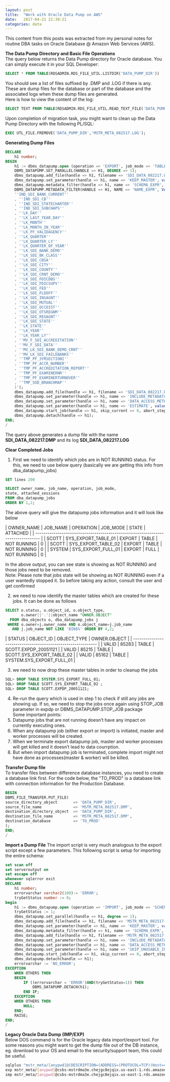```yaml
---
layout: post
title:  "Work with Oracle Data Pump on AWS"
date:   2017-04-21 22:39:21
categories: data
---
```


This content from this posts was extracted from my personal notes for routine DBA tasks on Oracle Database @ Amazon Web Services (AWS).


**The Data Pump Directory and Basic File Operations**  
The query below returns the Data Pump directory for Oracle database. You can simply execute it in your SQL Developer:  
```sql
SELECT * FROM TABLE(RDSADMIN.RDS_FILE_UTIL.LISTDIR('DATA_PUMP_DIR'))
```

You should see a list of files suffixed by .DMP and .LOG if there is any. These are dump files for the database or part of the database and the associated logs when these dump files are generated.  
Here is how to view the content of the log:  
```sql
SELECT TEXT FROM TABLE(RDSADMIN.RDS_FILE_UTIL.READ_TEXT_FILE('DATA_PUMP_DIR','MSTR_META_082517.LOG'));
```

Upon completion of migration task, you might want to clean up the Data Pump Directory with the following PL/SQL:  
```sql
EXEC UTL_FILE.FREMOVE('DATA_PUMP_DIR','MSTR_META_082517.LOG');
```

**Generating Dump Files**
```sql
DECLARE
    h1 number;
BEGIN
    h1 := dbms_datapump.open (operation => 'EXPORT', job_mode => 'TABLE', job_name => 'SDI_DATA_082217'); 
    DBMS_DATAPUMP.SET_PARALLEL(HANDLE => H1, DEGREE => 1); 
    dbms_datapump.add_file(handle => h1, filename => 'SDI_DATA_082217.LOG', directory => 'DATA_PUMP_DIR', filetype => 3, reusefile => 1);
    dbms_datapump.set_parameter(handle => h1, name => 'KEEP_MASTER', value => 1); 
    dbms_datapump.metadata_filter(handle => h1, name => 'SCHEMA_EXPR', value => 'IN(''DM_MDS'')'); 
    DBMS_DATAPUMP.METADATA_FILTER(HANDLE => H1, NAME => 'NAME_EXPR', VALUE => 'IN(
    ''IND_SDI_BANK_CURRENT''
    , ''IND_SDI_CB''
    , ''IND_SDI_STATECHARTER''
    , ''IND_SDI_SUBCHAPS''
    , ''LK_DAY''
    , ''LK_LAST_YEAR_DAY''
    , ''LK_MONTH''
    , ''LK_MONTH_IN_YEAR''
    , ''LK_PF_VALIDAGENCY''
    , ''LK_QUARTER''
    , ''LK_QUARTER_LY''
    , ''LK_QUARTER_OF_YEAR''
    , ''LK_SDI_BANK_DEMO''
    , ''LK_SDI_BK_CLASS''
    , ''LK_SDI_CBSA''
    , ''LK_SDI_CITY''
    , ''LK_SDI_COUNTY''
    , ''LK_SDI_CRNT_DEMO''
    , ''LK_SDI_FDICDBS''
    , ''LK_SDI_FDICSUPV''
    , ''LK_SDI_FED''
    , ''LK_SDI_FLDOFF''
    , ''LK_SDI_INSAGNT''
    , ''LK_SDI_MUTUAL''
    , ''LK_SDI_OCCDIST''
    , ''LK_SDI_OTSREGNM''
    , ''LK_SDI_REGAGNT''
    , ''LK_SDI_STATE''
    , ''LK_STATE''
    , ''LK_YEAR''
    , ''LK_YEAR_LY''
    , ''MV_F_SDI_ACCREDITATION''
    , ''MV_F_SDI_DATA''
    , ''MV_LK_SDI_BANK_DEMO_CRNT''
    , ''MV_LK_SDI_FAILEBANKS''
    , ''TMP_PF_3YRSECTIONI''
    , ''TMP_PF_ACCR_NUMBER''
    , ''TMP_PF_ACCREDITATION_REPORT''
    , ''TMP_PF_EXAMINERNR''
    , ''TMP_PF_EXAMINERTURNOVER''
    , ''TMP_SOD_BRANCHMAP''
    )'); 
    dbms_datapump.add_file(handle => h1, filename => 'SDI_DATA_082217.DMP', directory => 'DATA_PUMP_DIR', filetype => 1, reusefile => 1); 
    dbms_datapump.set_parameter(handle => h1, name => 'INCLUDE_METADATA', value => 1); 
    dbms_datapump.set_parameter(handle => h1, name => 'DATA_ACCESS_METHOD', value => 'AUTOMATIC'); 
    dbms_datapump.set_parameter(handle => h1, name => 'ESTIMATE', value => 'BLOCKS'); 
    dbms_datapump.start_job(handle => h1, skip_current => 0, abort_step => 0); 
    dbms_datapump.detach(handle => h1); 
END;
/
```  
The query above generates a dump file with the name **SDI_DATA_082217.DMP** and its log **SDI_DATA_082217.LOG**

**Clear Completed Jobs**
1. First we need to identify which jobs are in NOT RUNNING status. For this, we need to use below query (basically we are getting this info from dba_datapump_jobs)  

```sql
SET lines 200

SELECT owner_name, job_name, operation, job_mode,
state, attached_sessions
FROM dba_datapump_jobs
ORDER BY 1,2;
```

The above query will give the datapump jobs information and it will look like below  

| OWNER_NAME | JOB_NAME            | OPERATION | JOB_MODE | STATE       | ATTACHED |
| -------------------------------------------------------------------------------- |
| SCOTT      | SYS_EXPORT_TABLE_01 | EXPORT    | TABLE    | NOT RUNNING | 0        |
| SCOTT      | SYS_EXPORT_TABLE_02 | EXPORT    | TABLE    | NOT RUNNING | 0        |
| SYSTEM     | SYS_EXPORT_FULL_01  | EXPORT    | FULL     | NOT RUNNING | 0        |

In the above output, you can see state is showing as NOT RUNNING and those jobs need to be removed.  
Note: Please note that jobs state will be showing as NOT RUNNING even if a user wantedly stopped it. So before taking any action, consult the user and get confirmed

2. we need to now identify the master tables which are created for these jobs. It can be done as follows

```sql  
SELECT o.status, o.object_id, o.object_type,
       o.owner||'.'||object_name "OWNER.OBJECT"
  FROM dba_objects o, dba_datapump_jobs j
 WHERE o.owner=j.owner_name AND o.object_name=j.job_name
   AND j.job_name NOT LIKE 'BIN$%' ORDER BY 4,2;  
```  

| STATUS | OBJECT_ID | OBJECT_TYPE | OWNER.OBJECT              |
| ------------------------------------------------------------ |
| VALID  | 85283     | TABLE       | SCOTT.EXPDP_20051121      |
| VALID  | 85215     | TABLE       | SCOTT.SYS_EXPORT_TABLE_02 |
| VALID  | 85162     | TABLE       | SYSTEM.SYS_EXPORT_FULL_01 |

3. we need to now drop these master tables in order to cleanup the jobs  
```sql  
SQL> DROP TABLE SYSTEM.SYS_EXPORT_FULL_01;
SQL> DROP TABLE SCOTT.SYS_EXPORT_TABLE_02 ;
SQL> DROP TABLE SCOTT.EXPDP_20051121;
```

4. Re-run the query which is used in step 1 to check if still any jobs are showing up. If so, we need to stop the jobs once again using STOP_JOB parameter in expdp or DBMS_DATAPUMP.STOP_JOB package  
Some important points:  
1. Datapump jobs that are not running doesn’t have any impact on currently executing ones.
2. When any datapump job (either export or import) is initiated, master and worker processes will be created.
3. When we terminate export datapump job, master and worker processes will get killed and it doesn’t lead to data courrption.
4. But when import datapump job is terminated, complete import might not have done as processes(master & worker)  will be killed.

**Transfer Dump file**  
To transfer files between difference database instances, you need to create a database link first. For the code below, the "TO_PROD" is a database link with connection information for the Production Database.  
```sql
BEGIN
DBMS_FILE_TRANSFER.PUT_FILE(
source_directory_object       => 'DATA_PUMP_DIR',
source_file_name              => 'MSTR_META_082517.DMP',
destination_directory_object  => 'DATA_PUMP_DIR',
destination_file_name         => 'MSTR_META_082517.DMP', 
destination_database          => 'TO_PROD' 
);
END;
/ 
```

**Import a Dump File**
The import script is very much analogous to the export script except a few parameters. This following script is setup for importing the entire schema:  
```sql
set scan off
set serveroutput on
set escape off
whenever sqlerror exit 
DECLARE
    h1 number;
    errorvarchar varchar2(100):= 'ERROR';
    tryGetStatus number := 0;
begin
    h1 := dbms_datapump.open (operation => 'IMPORT', job_mode => 'SCHEMA', job_name => NULL, version => 'COMPATIBLE'); 
    tryGetStatus := 1;
    dbms_datapump.set_parallel(handle => h1, degree => 1); 
    dbms_datapump.add_file(handle => h1, filename => 'MSTR_META_082517.LOG', directory => 'DATA_PUMP_DIR', filetype => 3); 
    dbms_datapump.set_parameter(handle => h1, name => 'KEEP_MASTER', value => 1); 
    dbms_datapump.metadata_filter(handle => h1, name => 'SCHEMA_EXPR', value => 'IN(''MSTR_PROD_MD'')'); 
    dbms_datapump.add_file(handle => h1, filename => 'MSTR_META_082517.DMP', directory => 'DATA_PUMP_DIR', filetype => 1); 
    dbms_datapump.set_parameter(handle => h1, name => 'INCLUDE_METADATA', value => 1); 
    dbms_datapump.set_parameter(handle => h1, name => 'DATA_ACCESS_METHOD', value => 'AUTOMATIC'); 
    dbms_datapump.set_parameter(handle => h1, name => 'SKIP_UNUSABLE_INDEXES', value => 0);
    dbms_datapump.start_job(handle => h1, skip_current => 0, abort_step => 0); 
    dbms_datapump.detach(handle => h1); 
    errorvarchar := 'NO_ERROR'; 
EXCEPTION
    WHEN OTHERS THEN
    BEGIN 
        IF ((errorvarchar = 'ERROR')AND(tryGetStatus=1)) THEN 
            DBMS_DATAPUMP.DETACH(h1);
        END IF;
    EXCEPTION 
    WHEN OTHERS THEN 
        NULL;
    END;
    RAISE;
END;
/
```

**Legacy Oracle Data Dump (IMP/EXP)**  
Below DOS command is for the Oracle legacy data import/export tool. For some reasons you might want to get the dump file out of the DB instance, eg. download to your OS and email to the security/support team, this could be useful.  
```bash
sqlplus "mstr_meta/[anypwd]@(DESCRIPTION=(ADDRESS=(PROTOCOL=TCP)(Host=csbs-mstrdma3e.chejgc8ejqix.us-east-1.rds.amazonaws.com)(Port=1521))(CONNECT_DATA=(SID=MSTRDM)))"
exp mstr_meta/[anypwd]@csbs-mstrdma3e.chejgc8ejqix.us-east-1.rds.amazonaws.com:1521/MSTRDM file=C:\Data\MSTR_META_170502.dmp log=C:\Data\MSTR_META_170502.log
imp mstr_meta/[anypwd]@csbs-mstrdma3e.chejgc8ejqix.us-east-1.rds.amazonaws.com:1521/MSTRDM file=C:\Data\CSBSMETA.dmp log=C:\Data\CSBSMETA_170502.log full=y commit=Y
```